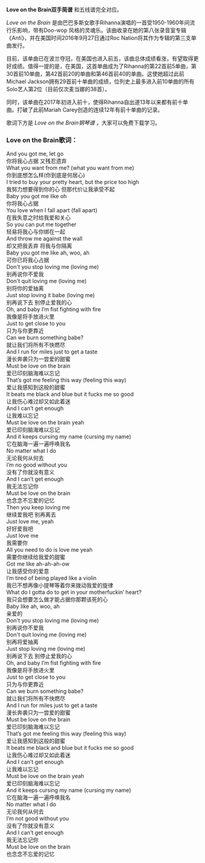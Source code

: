 

**Love on the Brain双手简谱** 和五线谱完全对应。

_Love on the Brain_ 是由巴巴多斯女歌手Rihanna演唱的一首受1950-1960年间流行乐影响，带有Doo-wop
风格的灵魂乐。该曲收录在她的第八张录音室专辑《Anti》，并在美国时间2016年9月27日通过Roc Nation将其作为专辑的第三支单曲发行。

目前，该单曲已在波兰夺冠，在美国也进入前五，该曲总体成绩看涨，有望取得更好成绩。值得一提的是，在美国，这首单曲成为了Rihanna的第22首前5单曲，第30首前10单曲，第42首前20的单曲和第46首前40的单曲。这使她超过此前Michael
Jackson拥有29首前十单曲的成绩，位列史上最多进入前10单曲的所有Solo艺人第2位（目前仅次麦当娜的38首）。

同时，该单曲在2017年初进入前十，使得Rihanna自出道13年以来都有前十单曲。打破了此前Mariah Carey创造的连续12年有前十单曲的记录。

歌词下方是 _Love on the Brain钢琴谱_ ，大家可以免费下载学习。

### Love on the Brain歌词：

And you got me, let go  
你将我心占据 又残忍遗弃  
What you want from me? (what you want from me)  
你到底想怎么样(你到底是何居心)  
I tried to buy your pretty heart, but the price too high  
我努力想要得到你的心 但那代价让我承受不起  
Baby you got me like oh  
你将我心占据  
You love when I fall apart (fall apart)  
在我失意之时给我爱和关心  
So you can put me together  
轻易将我心与你绑在一起  
And throw me against the wall  
却又把我丢弃 将我与你隔离  
Baby you got me like ah, woo, ah  
可你已将我心占据  
Don't you stop loving me (loving me)  
别再说你不爱我  
Don't quit loving me (loving me)  
别将你的爱抽离  
Just stop loving it babe (loving me)  
别再说下去 别停止爱我的心  
Oh, and baby I’m fist fighting with fire  
我像是将手放进火里  
Just to get close to you  
只为与你更靠近  
Can we burn something babe?  
就让我们将所有不快燃尽  
And I run for miles just to get a taste  
漫长奔袭只为一尝爱的甜蜜  
Must be love on the brain  
爱已印刻脑海难以忘记  
That’s got me feeling this way (feeling this way)  
爱让我感知到这般的甜蜜  
It beats me black and blue but it fucks me so good  
让我伤心难过却又如此着迷  
And I can’t get enough  
让我难以忘记  
Must be love on the brain yeah  
爱已印刻脑海难以忘记  
And it keeps cursing my name (cursing my name)  
它在脑海一遍一遍呼唤我名  
No matter what I do  
无论我何从何去  
I’m no good without you  
没有了你就没有意义  
And I can’t get enough  
我无法忘记你  
Must be love on the brain  
也念念不忘爱的记忆  
Then you keep loving me  
继续爱我吧 别再离去  
Just love me, yeah  
好好爱我吧  
Just love me  
我需要你  
All you need to do is love me yeah  
需要你继续给我爱的甜蜜  
Got me like ah-ah-ah-ow  
让我感受你的爱意  
I’m tired of being played like a violin  
我已不想再像小提琴等着你来拨动我爱的旋律  
What do I gotta do to get in your motherfuckin’ heart?  
我只会想要怎么做才能占据你那颗该死的心  
Baby like ah, woo, ah  
亲爱的  
Don't you stop loving me (loving me)  
别再说你不爱我  
Don't quit loving me (loving me)  
别再将爱抽离  
Just stop loving me (loving me)  
别再说下去 别停止爱我的心  
Oh, and baby I’m fist fighting with fire  
我像是将手放进火里  
Just to get close to you  
只为与你更靠近  
Can we burn something babe?  
就让我们将所有不快燃尽  
And I run for miles just to get a taste  
漫长奔袭只为一尝爱的甜蜜  
Must be love on the brain  
爱已印刻脑海难以忘记  
That’s got me feeling this way (feeling this way)  
爱让我感知到这般的甜蜜  
It beats me black and blue but it fucks me so good  
让我伤心难过却又如此着迷  
And I can’t get enough  
让我难以忘记  
Must be love on the brain yeah  
爱已印刻脑海难以忘记  
And it keeps cursing my name (cursing my name)  
它在脑海一遍一遍呼唤我名  
No matter what I do  
无论我何从何去  
I’m not good without you  
没有了你就没有意义  
And I can’t get enough  
我无法忘记你  
Must be love on the brain  
也念念不忘爱的记忆


